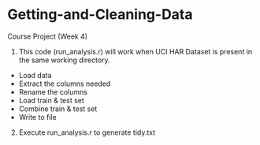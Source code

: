 # Getting-and-Cleaning-Data
Course Project (Week 4)

1. This code (run_analysis.r) will work when UCI HAR Dataset is present in the same working directory.

- Load data
- Extract the columns needed
- Rename the columns
- Load train & test set
- Combine train & test set
- Write to file

2. Execute run_analysis.r to generate tidy.txt
